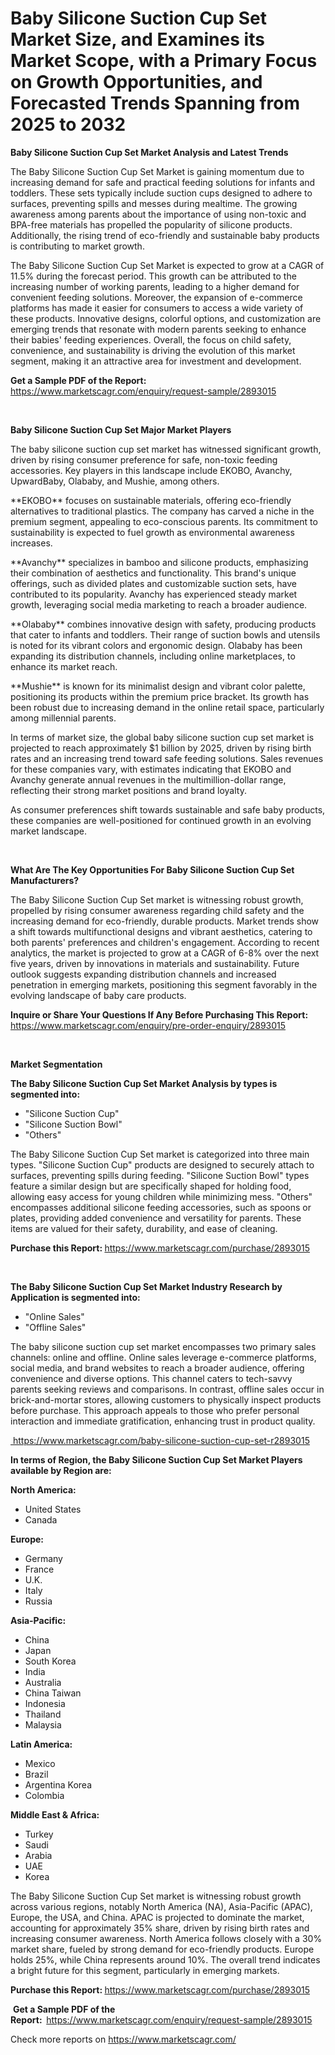 <p><h1>Baby Silicone Suction Cup Set Market Size, and Examines its Market Scope, with a Primary Focus on Growth Opportunities, and Forecasted Trends Spanning from 2025 to 2032</h1></p><p><strong>Baby Silicone Suction Cup Set Market Analysis and Latest Trends</strong></p>
<p><p>The Baby Silicone Suction Cup Set Market is gaining momentum due to increasing demand for safe and practical feeding solutions for infants and toddlers. These sets typically include suction cups designed to adhere to surfaces, preventing spills and messes during mealtime. The growing awareness among parents about the importance of using non-toxic and BPA-free materials has propelled the popularity of silicone products. Additionally, the rising trend of eco-friendly and sustainable baby products is contributing to market growth.</p><p>The Baby Silicone Suction Cup Set Market is expected to grow at a CAGR of 11.5% during the forecast period. This growth can be attributed to the increasing number of working parents, leading to a higher demand for convenient feeding solutions. Moreover, the expansion of e-commerce platforms has made it easier for consumers to access a wide variety of these products. Innovative designs, colorful options, and customization are emerging trends that resonate with modern parents seeking to enhance their babies' feeding experiences. Overall, the focus on child safety, convenience, and sustainability is driving the evolution of this market segment, making it an attractive area for investment and development.</p></p>
<p><strong>Get a Sample PDF of the Report:&nbsp;</strong> <a href="https://www.marketscagr.com/enquiry/request-sample/2893015?utm_campaign=2650&utm_medium=2&utm_source=Github&utm_content=ia&utm_term=15032025&utm_id=baby-silicone-suction-cup-set">https://www.marketscagr.com/enquiry/request-sample/2893015</a></p>
<p>&nbsp;</p>
<p><strong>Baby Silicone Suction Cup Set Major Market Players</strong></p>
<p><p>The baby silicone suction cup set market has witnessed significant growth, driven by rising consumer preference for safe, non-toxic feeding accessories. Key players in this landscape include EKOBO, Avanchy, UpwardBaby, Olababy, and Mushie, among others.</p><p>**EKOBO** focuses on sustainable materials, offering eco-friendly alternatives to traditional plastics. The company has carved a niche in the premium segment, appealing to eco-conscious parents. Its commitment to sustainability is expected to fuel growth as environmental awareness increases.</p><p>**Avanchy** specializes in bamboo and silicone products, emphasizing their combination of aesthetics and functionality. This brand's unique offerings, such as divided plates and customizable suction sets, have contributed to its popularity. Avanchy has experienced steady market growth, leveraging social media marketing to reach a broader audience.</p><p>**Olababy** combines innovative design with safety, producing products that cater to infants and toddlers. Their range of suction bowls and utensils is noted for its vibrant colors and ergonomic design. Olababy has been expanding its distribution channels, including online marketplaces, to enhance its market reach.</p><p>**Mushie** is known for its minimalist design and vibrant color palette, positioning its products within the premium price bracket. Its growth has been robust due to increasing demand in the online retail space, particularly among millennial parents.</p><p>In terms of market size, the global baby silicone suction cup set market is projected to reach approximately $1 billion by 2025, driven by rising birth rates and an increasing trend toward safe feeding solutions. Sales revenues for these companies vary, with estimates indicating that EKOBO and Avanchy generate annual revenues in the multimillion-dollar range, reflecting their strong market positions and brand loyalty.</p><p>As consumer preferences shift towards sustainable and safe baby products, these companies are well-positioned for continued growth in an evolving market landscape.</p></p>
<p>&nbsp;</p>
<p><strong>What Are The Key Opportunities For Baby Silicone Suction Cup Set Manufacturers?</strong></p>
<p><p>The Baby Silicone Suction Cup Set market is witnessing robust growth, propelled by rising consumer awareness regarding child safety and the increasing demand for eco-friendly, durable products. Market trends show a shift towards multifunctional designs and vibrant aesthetics, catering to both parents' preferences and children's engagement. According to recent analytics, the market is projected to grow at a CAGR of 6-8% over the next five years, driven by innovations in materials and sustainability. Future outlook suggests expanding distribution channels and increased penetration in emerging markets, positioning this segment favorably in the evolving landscape of baby care products.</p></p>
<p><strong>Inquire or Share Your Questions If Any Before Purchasing This Report:</strong> <a href="https://www.marketscagr.com/enquiry/pre-order-enquiry/2893015?utm_campaign=2650&utm_medium=2&utm_source=Github&utm_content=ia&utm_term=15032025&utm_id=baby-silicone-suction-cup-set">https://www.marketscagr.com/enquiry/pre-order-enquiry/2893015</a></p>
<p>&nbsp;</p>
<p><strong>Market Segmentation</strong></p>
<p><strong>The Baby Silicone Suction Cup Set Market Analysis by types is segmented into:</strong></p>
<p><ul><li>"Silicone Suction Cup"</li><li>"Silicone Suction Bowl"</li><li>"Others"</li></ul></p>
<p><p>The Baby Silicone Suction Cup Set market is categorized into three main types. "Silicone Suction Cup" products are designed to securely attach to surfaces, preventing spills during feeding. "Silicone Suction Bowl" types feature a similar design but are specifically shaped for holding food, allowing easy access for young children while minimizing mess. "Others" encompasses additional silicone feeding accessories, such as spoons or plates, providing added convenience and versatility for parents. These items are valued for their safety, durability, and ease of cleaning.</p></p>
<p><strong>Purchase this Report:&nbsp;</strong><a href="https://www.marketscagr.com/purchase/2893015?utm_campaign=2650&utm_medium=2&utm_source=Github&utm_content=ia&utm_term=15032025&utm_id=baby-silicone-suction-cup-set">https://www.marketscagr.com/purchase/2893015</a></p>
<p>&nbsp;</p>
<p><strong>The Baby Silicone Suction Cup Set Market Industry Research by Application is segmented into:</strong></p>
<p><ul><li>"Online Sales"</li><li>"Offline Sales"</li></ul></p>
<p><p>The baby silicone suction cup set market encompasses two primary sales channels: online and offline. Online sales leverage e-commerce platforms, social media, and brand websites to reach a broader audience, offering convenience and diverse options. This channel caters to tech-savvy parents seeking reviews and comparisons. In contrast, offline sales occur in brick-and-mortar stores, allowing customers to physically inspect products before purchase. This approach appeals to those who prefer personal interaction and immediate gratification, enhancing trust in product quality.</p></p>
<p><a href="https://www.marketscagr.com/baby-silicone-suction-cup-set-r2893015?utm_campaign=2650&utm_medium=2&utm_source=Github&utm_content=ia&utm_term=15032025&utm_id=baby-silicone-suction-cup-set">&nbsp;https://www.marketscagr.com/baby-silicone-suction-cup-set-r2893015</a></p>
<p><strong>In terms of Region, the Baby Silicone Suction Cup Set Market Players available by Region are:</strong></p>
<p>
    <p> <strong> North America: </strong>
        <ul>
            <li>United States</li>
            <li>Canada</li>
        </ul>
        </p> 
    <p> <strong> Europe: </strong>
        <ul>
            <li>Germany</li>
            <li>France</li>
            <li>U.K.</li>
            <li>Italy</li>
            <li>Russia</li>
        </ul>
        </p> 
    <p> <strong> Asia-Pacific: </strong>
        <ul>
            <li>China</li>
            <li>Japan</li>
            <li>South Korea</li>
            <li>India</li>
            <li>Australia</li>
            <li>China Taiwan</li>
            <li>Indonesia</li>
            <li>Thailand</li>
            <li>Malaysia</li>
        </ul>
        </p> 
    <p> <strong> Latin America: </strong>
        <ul>
            <li>Mexico</li>
            <li>Brazil</li>
            <li>Argentina Korea</li>
            <li>Colombia</li>
        </ul>
        </p> 
    <p> <strong> Middle East & Africa: </strong>
        <ul>
            <li>Turkey</li>
            <li>Saudi</li>
            <li>Arabia</li>
            <li>UAE</li>
            <li>Korea</li>
        </ul>
    </p>
    </p>
<p><p>The Baby Silicone Suction Cup Set market is witnessing robust growth across various regions, notably North America (NA), Asia-Pacific (APAC), Europe, the USA, and China. APAC is projected to dominate the market, accounting for approximately 35% share, driven by rising birth rates and increasing consumer awareness. North America follows closely with a 30% market share, fueled by strong demand for eco-friendly products. Europe holds 25%, while China represents around 10%. The overall trend indicates a bright future for this segment, particularly in emerging markets.</p></p>
<p><strong>Purchase this Report: </strong><a href="https://www.marketscagr.com/purchase/2893015?utm_campaign=2650&utm_medium=2&utm_source=Github&utm_content=ia&utm_term=15032025&utm_id=baby-silicone-suction-cup-set">https://www.marketscagr.com/purchase/2893015</a></p>
<p>&nbsp;<strong>Get a Sample PDF of the Report:&nbsp;&nbsp;</strong><a href="https://www.marketscagr.com/enquiry/request-sample/2893015?utm_campaign=2650&utm_medium=2&utm_source=Github&utm_content=ia&utm_term=15032025&utm_id=baby-silicone-suction-cup-set">https://www.marketscagr.com/enquiry/request-sample/2893015</a></p>
<p><strong></strong></p>
<p>Check more reports on <a href="https://www.marketscagr.com/?utm_campaign=2650&utm_medium=2&utm_source=Github&utm_content=ia&utm_term=15032025&utm_id=baby-silicone-suction-cup-set">https://www.marketscagr.com/</a></p>